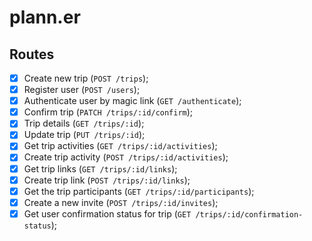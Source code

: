 # plann.er

## Routes
- [x] Create new trip (`POST /trips`);
- [x] Register user (`POST /users`);
- [x] Authenticate user by magic link (`GET /authenticate`);
- [x] Confirm trip (`PATCH /trips/:id/confirm`);
- [x] Trip details (`GET /trips/:id`);
- [x] Update trip (`PUT /trips/:id`);
- [x] Get trip activities (`GET /trips/:id/activities`);
- [x] Create trip activity (`POST /trips/:id/activities`);
- [x] Get trip links (`GET /trips/:id/links`);
- [x] Create trip link (`POST /trips/:id/links`);
- [x] Get the trip participants (`GET /trips/:id/participants`);
- [x] Create a new invite (`POST /trips/:id/invites`);
- [x] Get user confirmation status for trip (`GET /trips/:id/confirmation-status`);
